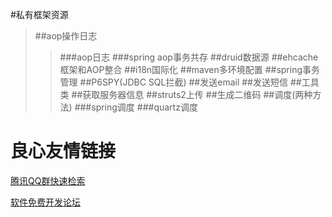#私有框架资源
>##aop操作日志
>>###aop日志
>>###spring  aop事务共存
>##druid数据源
>##ehcache框架和AOP整合
>##i18n国际化
>##maven多环境配置
>##spring事务管理
>##P6SPY(JDBC SQL拦截)
>##发送email
>##发送短信
>##工具类
>##获取服务器信息
>##struts2上传
>##生成二维码
>##调度(两种方法)
>>###spring调度
>>###quartz调度

 # 良心友情链接

[腾讯QQ群快速检索](http://u.720life.cn/s/8cf73f7c)

[软件免费开发论坛](http://u.720life.cn/s/bbb01dc0)